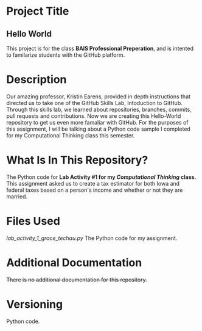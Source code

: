 
# Project Title 
## Hello World 
This project is for the class **BAIS Professional Preperation**, and is intented to familarize students with the GitHub platform. 

# Description 
Our amazing professor, Kristin Earens, provided in depth instructions that directed us to take one of the GitHub Skills Lab, Intoduction to GitHub. Through this skills lab, we learned about repositories, branches, commits, pull requests and contributions. Now we are creating this Hello-World repository to get us even more famaliar with GitHub. For the purposes of this assignment, I will be talking about a Python code sample I completed for my Computational Thinking class this semester. 

# What Is In This Repository?
The Python code for **Lab Activity #1 for my _Computational Thinking_ class.** This assignment asked us to create a tax estimator for both Iowa and federal taxes based on a person's income and whether or not they are married. 

# Files Used
*lab_activity_1_grace_techau.py*
The Python code for my assignment. 

# Additional Documentation 
~~There is no additional documentation for this repository.~~

# Versioning 
Python code. 
